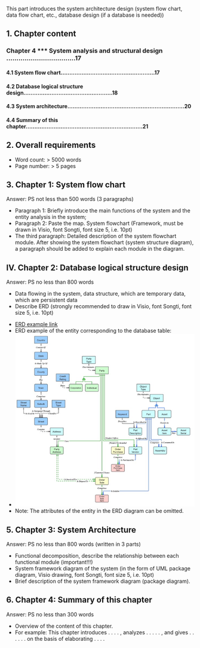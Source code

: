This part introduces the system architecture design (system flow chart, data flow chart, etc., database design (if a database is needed))

## 1. Chapter content
### Chapter 4 *** System analysis and structural design ..................................17
#### 4.1 System flow chart......................................................17
#### 4.2 Database logical structure design...................................................18
#### 4.3 System architecture...................................................................20
#### 4.4 Summary of this chapter...................................................................21

## 2. Overall requirements
+ Word count: > 5000 words
+ Page number: > 5 pages

## 3. Chapter 1: System flow chart
Answer: PS not less than 500 words (3 paragraphs)
+ Paragraph 1: Briefly introduce the main functions of the system and the entity analysis in the system;
+ Paragraph 2: Paste the map. System flowchart (Framework, must be drawn in Visio, font Songti, font size 5, i.e. 10pt)
+ The third paragraph: Detailed description of the system flowchart module. After showing the system flowchart (system structure diagram), a paragraph should be added to explain each module in the diagram.

## IV. Chapter 2: Database logical structure design
Answer: PS no less than 800 words
+ Data flowing in the system, data structure, which are temporary data, which are persistent data
+ Describe ERD (strongly recommended to draw in Visio, font Songti, font size 5, i.e. 10pt)
- [ERD example link](http://www.softwaregems.com.au/Documents/Documentary%20Examples/Order%20DM%20Advanced.pdf)
- ERD example of the entity corresponding to the database table:
- ![](./pic/erd.png)
- Note: The attributes of the entity in the ERD diagram can be omitted.

## 5. Chapter 3: System Architecture
Answer: PS no less than 800 words (written in 3 parts)
+ Functional decomposition, describe the relationship between each functional module (important!!!)
+ System framework diagram of the system (in the form of UML package diagram, Visio drawing, font Songti, font size 5, i.e. 10pt)
+ Brief description of the system framework diagram (package diagram).

## 6. Chapter 4: Summary of this chapter
Answer: PS no less than 300 words
+ Overview of the content of this chapter.
+ For example: This chapter introduces . . . . , analyzes . . . . . , and gives . . . . . . on the basis of elaborating . . . .